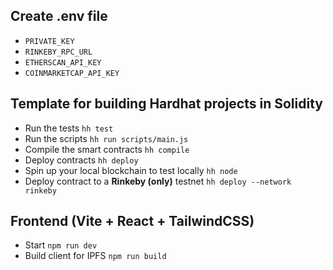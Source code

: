 ## Create .env file
- `PRIVATE_KEY`
- `RINKEBY_RPC_URL`
- `ETHERSCAN_API_KEY`
- `COINMARKETCAP_API_KEY`

## Template for building Hardhat projects in Solidity
- Run the tests
`hh test`
- Run the scripts
`hh run scripts/main.js`
- Compile the smart contracts
`hh compile`
- Deploy contracts
`hh deploy`
- Spin up your local blockchain to test locally
`hh node`
- Deploy contract to a **Rinkeby (only)** testnet
`hh deploy --network rinkeby`

##  Frontend (Vite + React + TailwindCSS)
- Start
`npm run dev`
- Build client for IPFS
`npm run build`
